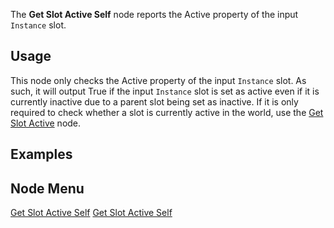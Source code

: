 <languages></languages> <translate>

The **Get Slot Active Self** node reports the Active property of the
input `Instance` slot.

## Usage

This node only checks the Active property of the input `Instance` slot.
As such, it will output True if the input `Instance` slot is set as
active even if it is currently inactive due to a parent slot being set
as inactive. If it is only required to check whether a slot is currently
active in the world, use the [Get Slot
Active](Get_Slot_Active_(Protoflux_node) "wikilink") node.

## Examples

## Node Menu

</translate>

[Get Slot Active Self](Category:Protoflux{{#translation:}} "wikilink")
[Get Slot Active
Self](Category:Protoflux:Slots{{#translation:}} "wikilink")